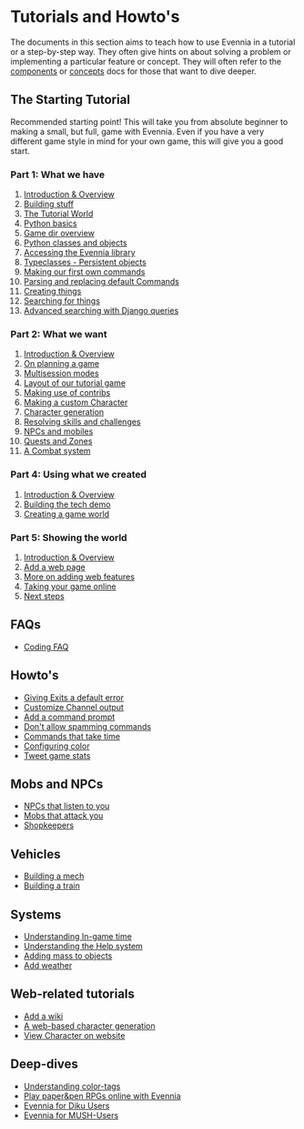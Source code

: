 # Tutorials and Howto's

The documents in this section aims to teach how to use Evennia in a tutorial or
a step-by-step way. They often give hints on about solving a problem or implementing
a particular feature or concept. They will often refer to the
[components](../Component/Component-Overview) or [concepts](../Concept/Concept-Overview)
docs for those that want to dive deeper.

## The Starting Tutorial

Recommended starting point! This will take you from absolute beginner to making
a small, but full, game with Evennia. Even if you have a very different game style
in mind for your own game, this will give you a good start.

### Part 1: What we have

1. [Introduction & Overview](Starting/Starting-Part1)
1. [Building stuff](Starting/Part1/Building-Quickstart)
1. [The Tutorial World](Starting/Part1/Tutorial-World-Introduction)
1. [Python basics](Starting/Part1/Python-basic-introduction)
1. [Game dir overview](Starting/Part1/Gamedir-Overview)
1. [Python classes and objects](Starting/Part1/Python-classes-and-objects)
1. [Accessing the Evennia library](Starting/Part1/Evennia-Library-Overview)
1. [Typeclasses - Persistent objects](Starting/Part1/Learning-Typeclasses)
1. [Making our first own commands](Starting/Part1/Adding-Commands)
1. [Parsing and replacing default Commands](Starting/Part1/More-on-Commands)
1. [Creating things](Starting/Part1/Creating-Things)
1. [Searching for things](Starting/Part1/Searching-Things)
1. [Advanced searching with Django queries](Starting/Part1/Django-queries)

### Part 2: What we want

1. [Introduction & Overview](Starting/Starting-Part2)
1. [On planning a game](Starting/Part2/Game-Planning)
1. [Multisession modes](../Unimplemented)
1. [Layout of our tutorial game](../Unimplemented)
1. [Making use of contribs](Starting/Starting-Part3)
1. [Making a custom Character](Starting/Implementing-a-game-rule-system)
1. [Character generation](../Unimplemented)
1. [Resolving skills and challenges](../Unimplemented)
1. [NPCs and mobiles](Starting/Coordinates)
1. [Quests and Zones](../Unimplemented)
1. [A Combat system](../Unimplemented)

### Part 4: Using what we created

1. [Introduction & Overview](Starting/Starting-Part4)
1. [Building the tech demo](../Unimplemented)
1. [Creating a game world](../Unimplemented)

### Part 5: Showing the world

1. [Introduction & Overview](Starting/Starting-Part5)
1. [Add a web page](Starting/Add-a-simple-new-web-page)
1. [More on adding web features](Starting/Web-Tutorial)
1. [Taking your game online](../Unimplemented)
1. [Next steps](../Unimplemented)


## FAQs

- [Coding FAQ](./Coding-FAQ)

## Howto's

- [Giving Exits a default error](./Default-Exit-Errors)
- [Customize Channel output](./Customize-channels)
- [Add a command prompt](./Command-Prompt)
- [Don't allow spamming commands](./Command-Cooldown)
- [Commands that take time](./Command-Duration)
- [Configuring color](./Manually-Configuring-Color)
- [Tweet game stats](./Tutorial-Tweeting-Game-Stats)

## Mobs and NPCs

- [NPCs that listen to you](./Tutorial-NPCs-listening)
- [Mobs that attack you](./Tutorial-Aggressive-NPCs)
- [Shopkeepers](./NPC-shop-Tutorial)

## Vehicles

- [Building a mech](./Building-a-mech-tutorial)
- [Building a train](./Tutorial-Vehicles)

## Systems

- [Understanding In-game time](./Gametime-Tutorial)
- [Understanding the Help system](./Help-System-Tutorial)
- [Adding mass to objects](./Mass-and-weight-for-objects)
- [Add weather](./Weather-Tutorial)

## Web-related tutorials

- [Add a wiki](./Add-a-wiki-on-your-website)
- [A web-based character generation](./Web-Character-Generation)
- [View Character on website](./Web-Character-View-Tutorial)

## Deep-dives
- [Understanding color-tags](./Understanding-Color-Tags)
- [Play paper&pen RPGs online with Evennia](./Evennia-for-roleplaying-sessions)
- [Evennia for Diku Users](./Evennia-for-Diku-Users)
- [Evennia for MUSH-Users](./Evennia-for-MUSH-Users)
